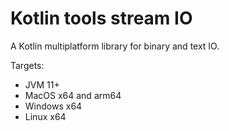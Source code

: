 # Kotlin tools stream IO

A Kotlin multiplatform library for binary and text IO.

Targets:
- JVM 11+
- MacOS x64 and arm64
- Windows x64
- Linux x64
